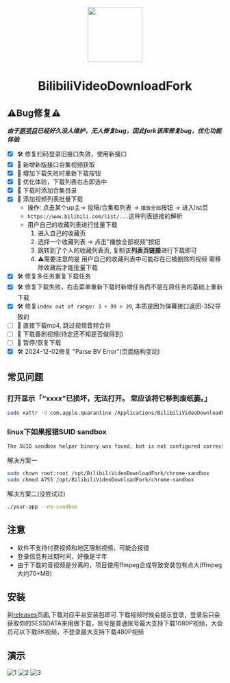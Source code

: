 <div align="center">
  <img src="./build/icons/256x256.png" alt="" width="128">
  <h1>BilibiliVideoDownloadFork</h1>
</div>

## ⚠️Bug修复⚠️

***由于[原项目](https://github.com/BilibiliVideoDownload/BilibiliVideoDownload)已经好久没人维护，无人修复bug，因此fork该库修复bug，优化功能体验***

- [x] 🛠️ 修复扫码登录旧接口失效，使用新接口
- [x] 💪 新增新版接口合集视频获取
- [x] 💪 增加下载失败时重新下载按钮
- [x] 💪 优化体验，下载列表右击即选中
- [x] 💪 下载时添加合集目录
- [x] 💪 添加视频列表批量下载
  - 操作: 点击某个up主-> 投稿/合集和列表 -> `播放全部`按钮 -> 进入list页
  - `https://www.bilibili.com/list/...`这种列表链接的解析
  - 用户自己的收藏列表进行批量下载
    1. 进入自己的收藏页
    2. 选择一个收藏列表 -> 点击"播放全部视频"按钮
    3. 跳转到了个人的收藏列表页, 复制该**列表页链接**进行下载即可
    4. ⚠️需要注意的是 用户自己的收藏列表中可能存在已被删除的视频 需移除收藏后才能批量下载
- [x] 🛠️ 修复多任务重复下载任务
- [x] 🛠️ 修复下载失败，右击菜单重新下载时新增任务而不是在原任务的基础上重新下载
- [x] 🛠️ 修复`index out of range: 3 + 99 > 39`, 本质是因为弹幕接口返回-352导致的
- [ ] 🤔 直接下载mp4, 跳过视频音频合并
- [ ] 🤔 下载番剧视频(待定还不知是否做得到)
- [ ] 🤔 暂停/恢复下载
- [x] 🛠️ 2024-12-02修复 "Parse BV Error"(页面结构变动)

## 常见问题

### 打开显示「“xxxx”已损坏，无法打开。 您应该将它移到废纸篓。」

```bash
sudo xattr -d com.apple.quarantine /Applications/BilibiliVideoDownloadFork.app
```

### linux下如果报错SUID sandbox

```txt
The SUID sandbox helper binary was found, but is not configured correctly. Rather than run without sandboxing I'm aborting now. You need to make sure that /opt/BilibiliVideoDownloadFork/chrome-sandbox is owned by root and has mode 4755.
```

解决方案一

```bash
sudo chown root:root /opt/BilibiliVideoDownloadFork/chrome-sandbox
sudo chmod 4755 /opt/BilibiliVideoDownloadFork/chrome-sandbox
```

解决方案二(没尝试过)

```bash
./your-app --no-sandbox
```

## 注意

- 软件不支持付费视频和地区限制视频，可能会报错
- 登录信息有过期时间，好像是半年
- 由于下载的音视频是分离的，项目使用ffmpeg合成导致安装包有点大(ffmpeg大约70+MB)

## 安装

到[releases](https://github.com/gxr404/BilibiliVideoDownloadFork/releases)页面,下载对应平台安装包即可.下载视频时候会提示登录，登录后只会获取你的SESSDATA来用做下载，账号是普通账号最大支持下载1080P视频，大会员可以下载8K视频，不登录最大支持下载480P视频

## 演示

![1](./screenshots/1.png)
![2](./screenshots/2.png)
![3](./screenshots/3.png)
